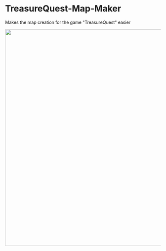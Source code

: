 # TreasureQuest-Map-Maker
Makes the map creation for the game "TreasureQuest" easier

<p align="center">
	<img src="https://user-images.githubusercontent.com/99800962/235356459-1795f18c-fdde-4def-9fcd-1a54f89eaeae.gif" width="700">
</p><br/>
